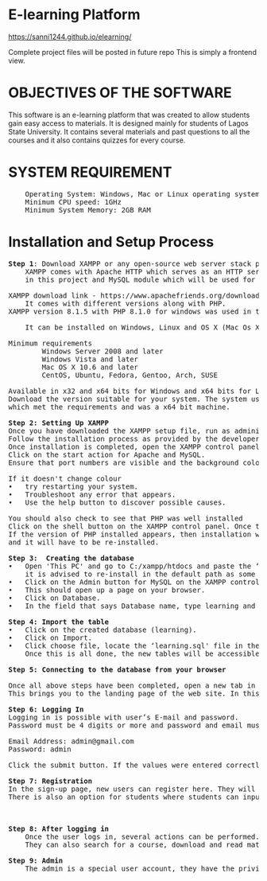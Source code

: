 # E-learning Platform

https://sanni1244.github.io/elearning/

Complete project files will be posted in future repo
This is simply a frontend view.


# OBJECTIVES OF THE SOFTWARE
This software is an e-learning platform that was created to allow students gain easy access to materials. It is designed mainly for students of Lagos State University. It contains several materials and past questions to all the courses and it also contains quizzes for every course.

# SYSTEM REQUIREMENT
<pre>
	Operating System: Windows, Mac or Linux operating system
	Minimum CPU speed: 1GHz
	Minimum System Memory: 2GB RAM
</pre>

# Installation and Setup Process
<pre>
<b>Step 1</b>: Download XAMPP or any open-source web server stack package. 
	XAMPP comes with Apache HTTP which serves as an HTTP server, Interpreters for scripts written in PHP which was used 
	in this project and MySQL module which will be used for the database creation.
	
XAMPP download link - https://www.apachefriends.org/download.html
	It comes with different versions along with PHP.
XAMPP version 8.1.5 with PHP 8.1.0 for windows was used in the development of the project.

	It can be installed on Windows, Linux and OS X (Mac Os X)
 	
Minimum requirements
		Windows Server 2008 and later
		Windows Vista and later
		Mac OS X 10.6 and later
		CentOS, Ubuntu, Fedora, Gentoo, Arch, SUSE
		
Available in x32 and x64 bits for Windows and x64 bits for Linux and MacOS.
Download the version suitable for your system. The system used for the development of this project had Windows Server 2008 
which met the requirements and was a x64 bit machine.

<b>Step 2: Setting Up XAMPP</b>
Once you have downloaded the XAMPP setup file, run as administrator. 
Follow the installation process as provided by the developers.
Once installation is completed, open the XAMPP control panel. 
Click on the start action for Apache and MySQL. 
Ensure that port numbers are visible and the background colour for both Apache and MySQL module change colour to light green. 
		
If it doesn't change colour
•	try restarting your system.
•	Troubleshoot any error that appears.
•	Use the help button to discover possible causes. 
		
You should also check to see that PHP was well installed
Click on the shell button on the XAMPP control panel. Once the shell application opens up, type 'php -v' and tap the enter button. 
If the version of PHP installed appears, then installation was successful. If an error pops up, it means there was a problem with installation 
and it will have to be re-installed.

<b>Step 3:  Creating the database</b>
•	Open 'This PC' and go to C:/xampp/htdocs and paste the ‘elearning’ folder here. If you installed Xampp in a different path directory, 
	it is advised to re-install in the default path as some features might not work.
•	Click on the Admin button for MySQL on the XAMPP control panel, 
•	This should open up a page on your browser.
•	Click on Database.
•	In the field that says Database name, type learning and click create.
	
<b>Step 4: Import the table</b>
•	Click on the created database (learning).
•	Click on Import. 
•	Click choose file, locate the ‘learning.sql' file in the database folder and select it, leave everything as it is and click Go. 
	Once this is all done, the new tables will be accessible in the database.

<b>Step 5: Connecting to the database from your browser</b>

Once all above steps have been completed, open a new tab in your browser and type http://localhost/elearning/index.html in the search bar.
This brings you to the landing page of the web site. In this page, you can login or click Get Started to sign up.

<b>Step 6: Logging In</b>
Logging in is possible with user’s E-mail and password.
Password must be 4 digits or more and password and email must be for the same account.

Email Address: admin@gmail.com
Password: admin

Click the submit button. If the values were entered correctly, it redirects the page to the user’s dashboard.

<b>Step 7: Registration</b>
In the sign-up page, new users can register here. They will be required to input their first name, last name, email and password. 
There is also an option for students where students can input their matric number as well as their level, department and faculty.	



<b>Step 8: After logging in</b>
	Once the user logs in, several actions can be performed. They can enrol for a course, check the list of all available courses. 
	They can also search for a course, download and read materials as well as edit their details and log out.
	
<b>Step 9: Admin</b>
	The admin is a special user account, they have the privilege of removing users, adding courses and materials, as well as removing them.

</pre>
